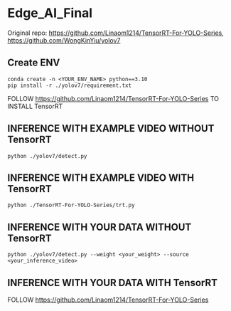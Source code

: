 # Edge_AI_Final
Original repo: https://github.com/Linaom1214/TensorRT-For-YOLO-Series, https://github.com/WongKinYiu/yolov7 
## Create ENV
``` 
conda create -n <YOUR_ENV_NAME> python==3.10
pip install -r ./yolov7/requirement.txt
```
FOLLOW https://github.com/Linaom1214/TensorRT-For-YOLO-Series TO INSTALL TensorRT

## INFERENCE WITH EXAMPLE VIDEO WITHOUT TensorRT
```
python ./yolov7/detect.py
```

## INFERENCE WITH EXAMPLE VIDEO WITH TensorRT
```
python ./TensorRT-For-YOLO-Series/trt.py
```

## INFERENCE WITH YOUR DATA WITHOUT TensorRT
```
python ./yolov7/detect.py --weight <your_weight> --source <your_inference_video>
```

## INFERENCE WITH YOUR DATA WITH TensorRT

FOLLOW https://github.com/Linaom1214/TensorRT-For-YOLO-Series
